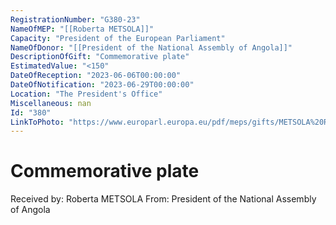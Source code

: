 ```yaml
---
RegistrationNumber: "G380-23"
NameOfMEP: "[[Roberta METSOLA]]"
Capacity: "President of the European Parliament"
NameOfDonor: "[[President of the National Assembly of Angola]]"
DescriptionOfGift: "Commemorative plate"
EstimatedValue: "<150"
DateOfReception: "2023-06-06T00:00:00"
DateOfNotification: "2023-06-29T00:00:00"
Location: "The President's Office"
Miscellaneous: nan
Id: "380"
LinkToPhoto: "https://www.europarl.europa.eu/pdf/meps/gifts/METSOLA%20Roberta_G380-23.jpg#"
---
```


# Commemorative plate

Received by: Roberta METSOLA
From: President of the National Assembly of Angola
